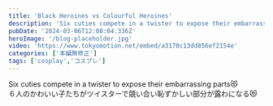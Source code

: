 ```yaml
---
title: 'Black Heroines vs Colourful Heroines'
description: 'Six cuties compete in a twister to expose their embarrassing parts😻'
pubDate: '2024-03-06T12:08:04.336Z'
heroImage: '/blog-placeholder.jpg'
video: 'https://www.tokyomotion.net/embed/a3170c13dd856ef2154e'
categories: ['本編無修正']
tags: ['cosplay','コスプレ']
---
```


Six cuties compete in a twister to expose their embarrassing parts😻<br>
６人のかわいい子たちがツイスターで競い合い恥ずかしい部分が露わになる😻